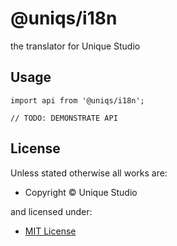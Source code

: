 <!-- TITLE/ -->

<h1>@uniqs/i18n</h1>

<!-- /TITLE -->


<!-- DESCRIPTION/ -->

the translator for Unique Studio

<!-- /DESCRIPTION -->


## Usage

```
import api from '@uniqs/i18n';

// TODO: DEMONSTRATE API
```

<!-- LICENSE/ -->

<h2>License</h2>

Unless stated otherwise all works are:

<ul><li>Copyright &copy; Unique Studio</li></ul>

and licensed under:

<ul><li><a href="http://spdx.org/licenses/MIT.html">MIT License</a></li></ul>

<!-- /LICENSE -->
